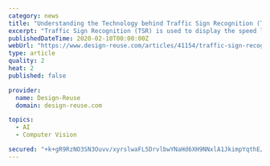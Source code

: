 ```yaml
---
category: news
title: "Understanding the Technology behind Traffic Sign Recognition (TSR) Systems"
excerpt: "Traffic Sign Recognition (TSR) is used to display the speed limit signs ... be applied on sharpened edges for smoothing There are two approaches to detecting the object, • Colour-based Detection: Colour is one of the most powerful attributes for object ..."
publishedDateTime: 2020-02-10T00:00:00Z
webUrl: "https://www.design-reuse.com/articles/41154/traffic-sign-recognition-tsr-system.html"
type: article
quality: 2
heat: 2
published: false

provider:
  name: Design-Reuse
  domain: design-reuse.com

topics:
  - AI
  - Computer Vision

secured: "+k+gR9RzNO3SN3Ouvv/xyrslwaFL5DrvlbwYNaHd6XH9NNxlA1JkimpYqthE/WKoZtWWbKIoMq9DoUV57Id9peJJ025SbLOr3JssK1zkA6/IIMr1HnkvJZ5aNB63beFsYx2OflqBGlWemjrCGJa1P3Rub0WRZeEntCn8vBwg5GHvdzvcWG5hauj09FNLFQci4o2gNT84HiJGNM4uLb/n3Xicu7A1wMsptWmHhqg+xUO7yfFw7O2X62Y2nADzkGeIg+7C9l9sOBm+ifY7TX31k1Pn9P8S1FWJ0RbBJK1I+ZjTZTdF4UvC0pLgJlz1Ypgy;IDSX7UzUZLdsW5K4iXu6Uw=="
---
```


